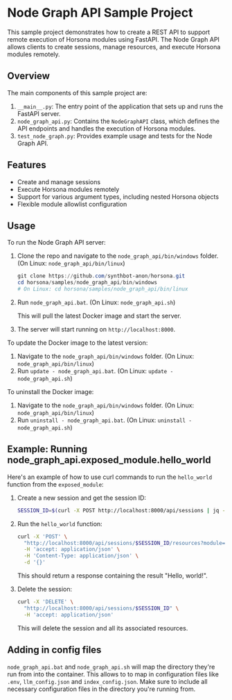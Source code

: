 # Node Graph API Sample Project

This sample project demonstrates how to create a REST API to support remote execution of Horsona modules using FastAPI. The Node Graph API allows clients to create sessions, manage resources, and execute Horsona modules remotely.

## Overview

The main components of this sample project are:

1. `__main__.py`: The entry point of the application that sets up and runs the FastAPI server.
2. `node_graph_api.py`: Contains the `NodeGraphAPI` class, which defines the API endpoints and handles the execution of Horsona modules.
3. `test_node_graph.py`: Provides example usage and tests for the Node Graph API.

## Features

- Create and manage sessions
- Execute Horsona modules remotely
- Support for various argument types, including nested Horsona objects
- Flexible module allowlist configuration

## Usage

To run the Node Graph API server:

1. Clone the repo and navigate to the `node_graph_api/bin/windows` folder. (On Linux: `node_graph_api/bin/linux`)

   ```powershell
   git clone https://github.com/synthbot-anon/horsona.git
   cd horsona/samples/node_graph_api/bin/windows
   # On Linux: cd horsona/samples/node_graph_api/bin/linux
   ```

2. Run `node_graph_api.bat`. (On Linux: `node_graph_api.sh`)

   This will pull the latest Docker image and start the server.

3. The server will start running on `http://localhost:8000`.

To update the Docker image to the latest version:

1. Navigate to the `node_graph_api/bin/windows` folder. (On Linux: `node_graph_api/bin/linux`)
2. Run `update - node_graph_api.bat`. (On Linux: `update - node_graph_api.sh`)

To uninstall the Docker image:

1. Navigate to the `node_graph_api/bin/windows` folder. (On Linux: `node_graph_api/bin/linux`)
2. Run `uninstall - node_graph_api.bat`. (On Linux: `uninstall - node_graph_api.sh`)

## Example: Running node_graph_api.exposed_module.hello_world

Here's an example of how to use curl commands to run the `hello_world` function from the `exposed_module`:

1. Create a new session and get the session ID:

   ```bash
   SESSION_ID=$(curl -X POST http://localhost:8000/api/sessions | jq -r '.session_id')
   ```

2. Run the `hello_world` function:

   ```bash
   curl -X 'POST' \
     "http://localhost:8000/api/sessions/$SESSION_ID/resources?module=node_graph_api.exposed_module&function_name=hello_world" \
     -H 'accept: application/json' \
     -H 'Content-Type: application/json' \
     -d '{}'
   ```

   This should return a response containing the result "Hello, world!".


3. Delete the session:

   ```bash
   curl -X 'DELETE' \
     "http://localhost:8000/api/sessions/$SESSION_ID" \
     -H 'accept: application/json'
   ```

   This will delete the session and all its associated resources.

## Adding in config files

`node_graph_api.bat` and `node_graph_api.sh` will map the directory they're run from into the container. This allows to to map in configuration files like `.env`, `llm_config.json` and `index_config.json`. Make sure to include all necessary configuration files in the directory you're running from.
